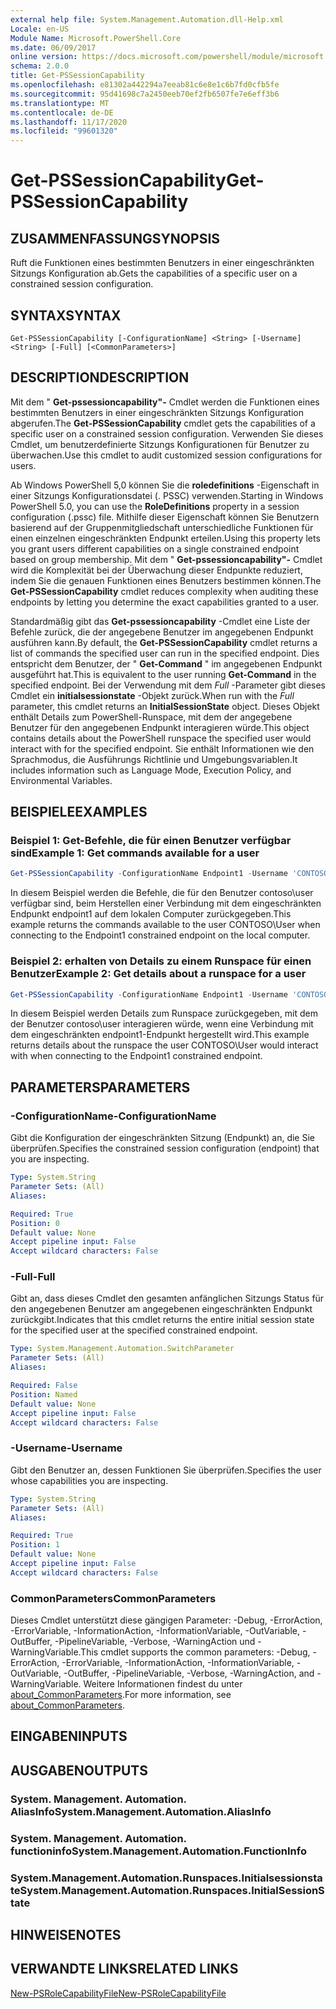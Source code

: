 ```yaml
---
external help file: System.Management.Automation.dll-Help.xml
Locale: en-US
Module Name: Microsoft.PowerShell.Core
ms.date: 06/09/2017
online version: https://docs.microsoft.com/powershell/module/microsoft.powershell.core/get-pssessioncapability?view=powershell-7.2&WT.mc_id=ps-gethelp
schema: 2.0.0
title: Get-PSSessionCapability
ms.openlocfilehash: e81302a442294a7eeab81c6e8e1c6b7fd0cfb5fe
ms.sourcegitcommit: 95d41698c7a2450eeb70ef2fb6507fe7e6eff3b6
ms.translationtype: MT
ms.contentlocale: de-DE
ms.lasthandoff: 11/17/2020
ms.locfileid: "99601320"
---
```

# <span data-ttu-id="bff91-102">Get-PSSessionCapability</span><span class="sxs-lookup"><span data-stu-id="bff91-102">Get-PSSessionCapability</span></span>

## <span data-ttu-id="bff91-103">ZUSAMMENFASSUNG</span><span class="sxs-lookup"><span data-stu-id="bff91-103">SYNOPSIS</span></span>
<span data-ttu-id="bff91-104">Ruft die Funktionen eines bestimmten Benutzers in einer eingeschränkten Sitzungs Konfiguration ab.</span><span class="sxs-lookup"><span data-stu-id="bff91-104">Gets the capabilities of a specific user on a constrained session configuration.</span></span>

## <span data-ttu-id="bff91-105">SYNTAX</span><span class="sxs-lookup"><span data-stu-id="bff91-105">SYNTAX</span></span>

```
Get-PSSessionCapability [-ConfigurationName] <String> [-Username] <String> [-Full] [<CommonParameters>]
```

## <span data-ttu-id="bff91-106">DESCRIPTION</span><span class="sxs-lookup"><span data-stu-id="bff91-106">DESCRIPTION</span></span>

<span data-ttu-id="bff91-107">Mit dem " **Get-pssessioncapability"-** Cmdlet werden die Funktionen eines bestimmten Benutzers in einer eingeschränkten Sitzungs Konfiguration abgerufen.</span><span class="sxs-lookup"><span data-stu-id="bff91-107">The **Get-PSSessionCapability** cmdlet gets the capabilities of a specific user on a constrained session configuration.</span></span>
<span data-ttu-id="bff91-108">Verwenden Sie dieses Cmdlet, um benutzerdefinierte Sitzungs Konfigurationen für Benutzer zu überwachen.</span><span class="sxs-lookup"><span data-stu-id="bff91-108">Use this cmdlet to audit customized session configurations for users.</span></span>

<span data-ttu-id="bff91-109">Ab Windows PowerShell 5,0 können Sie die **roledefinitions** -Eigenschaft in einer Sitzungs Konfigurationsdatei (. PSSC) verwenden.</span><span class="sxs-lookup"><span data-stu-id="bff91-109">Starting in Windows PowerShell 5.0, you can use the **RoleDefinitions** property in a session configuration (.pssc) file.</span></span>
<span data-ttu-id="bff91-110">Mithilfe dieser Eigenschaft können Sie Benutzern basierend auf der Gruppenmitgliedschaft unterschiedliche Funktionen für einen einzelnen eingeschränkten Endpunkt erteilen.</span><span class="sxs-lookup"><span data-stu-id="bff91-110">Using this property lets you grant users different capabilities on a single constrained endpoint based on group membership.</span></span>
<span data-ttu-id="bff91-111">Mit dem " **Get-pssessioncapability"-** Cmdlet wird die Komplexität bei der Überwachung dieser Endpunkte reduziert, indem Sie die genauen Funktionen eines Benutzers bestimmen können.</span><span class="sxs-lookup"><span data-stu-id="bff91-111">The **Get-PSSessionCapability** cmdlet reduces complexity when auditing these endpoints by letting you determine the exact capabilities granted to a user.</span></span>

<span data-ttu-id="bff91-112">Standardmäßig gibt das **Get-pssessioncapability** -Cmdlet eine Liste der Befehle zurück, die der angegebene Benutzer im angegebenen Endpunkt ausführen kann.</span><span class="sxs-lookup"><span data-stu-id="bff91-112">By default, the **Get-PSSessionCapability** cmdlet returns a list of commands the specified user can run in the specified endpoint.</span></span>
<span data-ttu-id="bff91-113">Dies entspricht dem Benutzer, der " **Get-Command** " im angegebenen Endpunkt ausgeführt hat.</span><span class="sxs-lookup"><span data-stu-id="bff91-113">This is equivalent to the user running **Get-Command** in the specified endpoint.</span></span>
<span data-ttu-id="bff91-114">Bei der Verwendung mit dem *Full* -Parameter gibt dieses Cmdlet ein **initialsessionstate** -Objekt zurück.</span><span class="sxs-lookup"><span data-stu-id="bff91-114">When run with the *Full* parameter, this cmdlet returns an **InitialSessionState** object.</span></span>
<span data-ttu-id="bff91-115">Dieses Objekt enthält Details zum PowerShell-Runspace, mit dem der angegebene Benutzer für den angegebenen Endpunkt interagieren würde.</span><span class="sxs-lookup"><span data-stu-id="bff91-115">This object contains details about the PowerShell runspace the specified user would interact with for the specified endpoint.</span></span>
<span data-ttu-id="bff91-116">Sie enthält Informationen wie den Sprachmodus, die Ausführungs Richtlinie und Umgebungsvariablen.</span><span class="sxs-lookup"><span data-stu-id="bff91-116">It includes information such as Language Mode, Execution Policy, and Environmental Variables.</span></span>

## <span data-ttu-id="bff91-117">BEISPIELE</span><span class="sxs-lookup"><span data-stu-id="bff91-117">EXAMPLES</span></span>

### <span data-ttu-id="bff91-118">Beispiel 1: Get-Befehle, die für einen Benutzer verfügbar sind</span><span class="sxs-lookup"><span data-stu-id="bff91-118">Example 1: Get commands available for a user</span></span>

```powershell
Get-PSSessionCapability -ConfigurationName Endpoint1 -Username 'CONTOSO\User'
```

<span data-ttu-id="bff91-119">In diesem Beispiel werden die Befehle, die für den Benutzer contoso\user verfügbar sind, beim Herstellen einer Verbindung mit dem eingeschränkten Endpunkt endpoint1 auf dem lokalen Computer zurückgegeben.</span><span class="sxs-lookup"><span data-stu-id="bff91-119">This example returns the commands available to the user CONTOSO\User when connecting to the Endpoint1 constrained endpoint on the local computer.</span></span>

### <span data-ttu-id="bff91-120">Beispiel 2: erhalten von Details zu einem Runspace für einen Benutzer</span><span class="sxs-lookup"><span data-stu-id="bff91-120">Example 2: Get details about a runspace for a user</span></span>

```powershell
Get-PSSessionCapability -ConfigurationName Endpoint1 -Username 'CONTOSO\User' -Full
```

<span data-ttu-id="bff91-121">In diesem Beispiel werden Details zum Runspace zurückgegeben, mit dem der Benutzer contoso\user interagieren würde, wenn eine Verbindung mit dem eingeschränkten endpoint1-Endpunkt hergestellt wird.</span><span class="sxs-lookup"><span data-stu-id="bff91-121">This example returns details about the runspace the user CONTOSO\User would interact with when connecting to the Endpoint1 constrained endpoint.</span></span>

## <span data-ttu-id="bff91-122">PARAMETERS</span><span class="sxs-lookup"><span data-stu-id="bff91-122">PARAMETERS</span></span>

### <span data-ttu-id="bff91-123">-ConfigurationName</span><span class="sxs-lookup"><span data-stu-id="bff91-123">-ConfigurationName</span></span>

<span data-ttu-id="bff91-124">Gibt die Konfiguration der eingeschränkten Sitzung (Endpunkt) an, die Sie überprüfen.</span><span class="sxs-lookup"><span data-stu-id="bff91-124">Specifies the constrained session configuration (endpoint) that you are inspecting.</span></span>

```yaml
Type: System.String
Parameter Sets: (All)
Aliases:

Required: True
Position: 0
Default value: None
Accept pipeline input: False
Accept wildcard characters: False
```

### <span data-ttu-id="bff91-125">-Full</span><span class="sxs-lookup"><span data-stu-id="bff91-125">-Full</span></span>

<span data-ttu-id="bff91-126">Gibt an, dass dieses Cmdlet den gesamten anfänglichen Sitzungs Status für den angegebenen Benutzer am angegebenen eingeschränkten Endpunkt zurückgibt.</span><span class="sxs-lookup"><span data-stu-id="bff91-126">Indicates that this cmdlet returns the entire initial session state for the specified user at the specified constrained endpoint.</span></span>

```yaml
Type: System.Management.Automation.SwitchParameter
Parameter Sets: (All)
Aliases:

Required: False
Position: Named
Default value: None
Accept pipeline input: False
Accept wildcard characters: False
```

### <span data-ttu-id="bff91-127">-Username</span><span class="sxs-lookup"><span data-stu-id="bff91-127">-Username</span></span>

<span data-ttu-id="bff91-128">Gibt den Benutzer an, dessen Funktionen Sie überprüfen.</span><span class="sxs-lookup"><span data-stu-id="bff91-128">Specifies the user whose capabilities you are inspecting.</span></span>

```yaml
Type: System.String
Parameter Sets: (All)
Aliases:

Required: True
Position: 1
Default value: None
Accept pipeline input: False
Accept wildcard characters: False
```

### <span data-ttu-id="bff91-129">CommonParameters</span><span class="sxs-lookup"><span data-stu-id="bff91-129">CommonParameters</span></span>

<span data-ttu-id="bff91-130">Dieses Cmdlet unterstützt diese gängigen Parameter: -Debug, -ErrorAction, -ErrorVariable, -InformationAction, -InformationVariable, -OutVariable, -OutBuffer, -PipelineVariable, -Verbose, -WarningAction und -WarningVariable.</span><span class="sxs-lookup"><span data-stu-id="bff91-130">This cmdlet supports the common parameters: -Debug, -ErrorAction, -ErrorVariable, -InformationAction, -InformationVariable, -OutVariable, -OutBuffer, -PipelineVariable, -Verbose, -WarningAction, and -WarningVariable.</span></span> <span data-ttu-id="bff91-131">Weitere Informationen findest du unter [about_CommonParameters](https://go.microsoft.com/fwlink/?LinkID=113216).</span><span class="sxs-lookup"><span data-stu-id="bff91-131">For more information, see [about_CommonParameters](https://go.microsoft.com/fwlink/?LinkID=113216).</span></span>

## <span data-ttu-id="bff91-132">EINGABEN</span><span class="sxs-lookup"><span data-stu-id="bff91-132">INPUTS</span></span>

## <span data-ttu-id="bff91-133">AUSGABEN</span><span class="sxs-lookup"><span data-stu-id="bff91-133">OUTPUTS</span></span>

### <span data-ttu-id="bff91-134">System. Management. Automation. AliasInfo</span><span class="sxs-lookup"><span data-stu-id="bff91-134">System.Management.Automation.AliasInfo</span></span>

### <span data-ttu-id="bff91-135">System. Management. Automation. functioninfo</span><span class="sxs-lookup"><span data-stu-id="bff91-135">System.Management.Automation.FunctionInfo</span></span>

### <span data-ttu-id="bff91-136">System.Management.Automation.Runspaces.Initialsessionstate</span><span class="sxs-lookup"><span data-stu-id="bff91-136">System.Management.Automation.Runspaces.InitialSessionState</span></span>

## <span data-ttu-id="bff91-137">HINWEISE</span><span class="sxs-lookup"><span data-stu-id="bff91-137">NOTES</span></span>

## <span data-ttu-id="bff91-138">VERWANDTE LINKS</span><span class="sxs-lookup"><span data-stu-id="bff91-138">RELATED LINKS</span></span>

[<span data-ttu-id="bff91-139">New-PSRoleCapabilityFile</span><span class="sxs-lookup"><span data-stu-id="bff91-139">New-PSRoleCapabilityFile</span></span>](New-PSRoleCapabilityFile.md)

